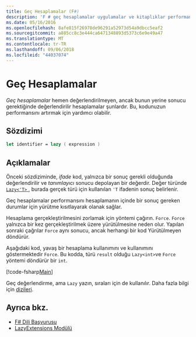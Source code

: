 ```yaml
---
title: Geç Hesaplamalar (F#)
description: 'F # geç hesaplamalar uygulamalar ve kitaplıklar performansını nasıl artırabileceğinizi öğrenin.'
ms.date: 05/16/2016
ms.openlocfilehash: 8afe815f26978de96291a52973d54a9dbcc5eaf2
ms.sourcegitcommit: a885cc8c3e444ca6471348893d5373c6e9e49a47
ms.translationtype: MT
ms.contentlocale: tr-TR
ms.lasthandoff: 09/06/2018
ms.locfileid: "44037074"
---
```

# <a name="lazy-computations"></a>Geç Hesaplamalar

*Geç hesaplamalar* hemen değerlendirilmeyen, ancak bunun yerine sonucu gerektiğinde değerlendirilir hesaplamalar şunlardır. Bu, kodunuzun performansını artırmak için yardımcı olabilir.

## <a name="syntax"></a>Sözdizimi

```fsharp
let identifier = lazy ( expression )
```

## <a name="remarks"></a>Açıklamalar

Önceki sözdiziminde, *ifade* kod, yalnızca bir sonuç gerekli olduğunda değerlendirilir ve *tanımlayıcı* sonucu depolayan bir değerdir. Değer türünde [ `Lazy<'T>` ](https://msdn.microsoft.com/library/b29d0af5-6efb-4a55-a278-2662a4ecc489), burada gerçek türü için kullanılan `'T` ifadenin sonuç belirlenir.

Geç hesaplamalar performansını hesaplamanın içinde bir sonuç gereken durumlar için yürütme kısıtlayarak olanak sağlar.

Hesaplama gerçekleştirilmesini zorlamak için yöntemi çağırın. `Force`. `Force` yalnızca bir kez gerçekleştirilmek üzere yürütülmesine neden olur. Yapılan sonraki çağrılar `Force` aynı sonucu, ancak herhangi bir kod Yürütülmeyen döndürür.

Aşağıdaki kod, yavaş bir hesaplama kullanımını ve kullanımını göstermektedir `Force`. Bu kodda, türü `result` olduğu `Lazy<int>`ve `Force` yöntemi döndürür bir `int`.

[!code-fsharp[Main](../../../samples/snippets/fsharp/lang-ref-2/snippet73011.fs)]

Geç değerlendirme, ama `Lazy` yazın, sıraları için de kullanılır. Daha fazla bilgi için [dizileri](sequences.md).

## <a name="see-also"></a>Ayrıca bkz.

- [F# Dili Başvurusu](index.md)
- [LazyExtensions Modülü](https://msdn.microsoft.com/library/86671f40-84a0-402a-867d-ae596218d948)
